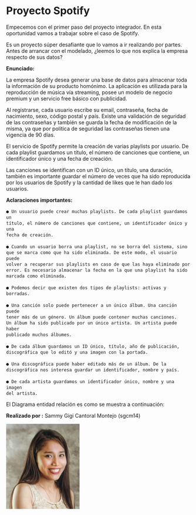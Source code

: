 # Proyecto Spotify

Empecemos con el primer paso del proyecto integrador. En esta oportunidad
vamos a trabajar sobre el caso de Spotify.

Es un proyecto súper desafiante que lo vamos a ir realizando por partes.
Antes de arrancar con el modelado, ¿leemos lo que nos explica la empresa
respecto de sus datos?

**Enunciado:**

La empresa Spotify desea generar una base de datos para almacenar
toda la información de su producto homónimo. La aplicación es utilizada para la reproducción de música vía streaming, posee un modelo de negocio premium y un servicio free básico con publicidad.

Al registrarse, cada usuario escribe su email, contraseña, fecha de nacimiento, sexo, código postal y país. Existe una validación de seguridad de las contraseñas y también se guarda la fecha de modificación de la misma, ya que por política de seguridad las contraseñas tienen una vigencia de 90 días.

El servicio de Spotify permite la creación de varias playlists por usuario. De cada playlist guardamos un título, el número de canciones que contiene, un identificador único y una fecha de creación.

Las canciones se identifican con un ID único, un título, una duración, también es importante guardar el número de veces que ha sido reproducida por los usuarios de Spotify y la cantidad de likes que le han dado los usuarios.

**Aclaraciones importantes:**

    ● Un usuario puede crear muchas playlists. De cada playlist guardamos un
    título, el número de canciones que contiene, un identificador único y una
    fecha de creación.

    ● Cuando un usuario borra una playlist, no se borra del sistema, sino que se marca como que ha sido eliminada. De este modo, el usuario puede
    volver a recuperar sus playlists en caso de que las haya eliminado por
    error. Es necesario almacenar la fecha en la que una playlist ha sido
    marcada como eliminada.

    ● Podemos decir que existen dos tipos de playlists: activas y borradas.

    ● Una canción solo puede pertenecer a un único álbum. Una canción puede
    tener más de un género. Un álbum puede contener muchas canciones.
    Un álbum ha sido publicado por un único artista. Un artista puede haber
    publicado muchos álbumes.

    ● De cada álbum guardamos un ID único, título, año de publicación,
    discográfica que lo editó y una imagen con la portada.

    ● Una discográfica puede haber editado más de un álbum. De la
    discográfica nos interesa guardar un identificador, nombre y país.

    ● De cada artista guardamos un identificador único, nombre y una imagen
    del artista.

El Diagrama entidad relación es como se muestra a continuación:

**Realizado por :** Sammy Gigi Cantoral Montejo (sgcm14)

<img src ="https://raw.githubusercontent.com/sgcm14/sgcm14/main/sammy.jpg" width="200">